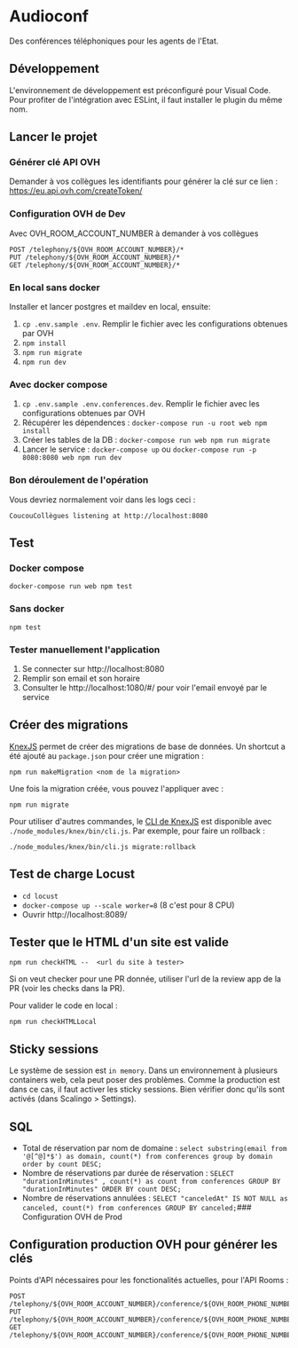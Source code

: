 # Audioconf
Des conférences téléphoniques pour les agents de l'Etat.

## Développement

L'environnement de développement est préconfiguré pour Visual Code.
Pour profiter de l'intégration avec ESLint, il faut installer le plugin du même nom.

## Lancer le projet

### Générer clé API OVH

Demander à vos collègues les identifiants pour générer la clé sur ce lien : https://eu.api.ovh.com/createToken/

### Configuration OVH de Dev
Avec OVH_ROOM_ACCOUNT_NUMBER à demander à vos collègues
```
POST /telephony/${OVH_ROOM_ACCOUNT_NUMBER}/*
PUT /telephony/${OVH_ROOM_ACCOUNT_NUMBER}/*
GET /telephony/${OVH_ROOM_ACCOUNT_NUMBER}/*
```

### En local sans docker
Installer et lancer postgres et maildev en local, ensuite: 
1. `cp .env.sample .env`. Remplir le fichier avec les configurations obtenues par OVH
2. `npm install`
3. `npm run migrate`
4. `npm run dev`

### Avec docker compose
1. `cp .env.sample .env.conferences.dev`. Remplir le fichier avec les configurations obtenues par OVH
2. Récupérer les dépendences : `docker-compose run -u root web npm install`
3. Créer les tables de la DB : `docker-compose run web npm run migrate`
4. Lancer le service : `docker-compose up` ou `docker-compose run -p 8080:8080 web npm run dev`

### Bon déroulement de l'opération
Vous devriez normalement voir dans les logs ceci : 
```
CoucouCollègues listening at http://localhost:8080
```

## Test
### Docker compose
```
docker-compose run web npm test
```

### Sans docker
```
npm test
```

### Tester manuellement l'application
1. Se connecter sur http://localhost:8080
2. Remplir son email et son horaire
3. Consulter le http://localhost:1080/#/ pour voir l'email envoyé par le service

## Créer des migrations

[KnexJS](http://knexjs.org/#Migrations) permet de créer des migrations de base de données. Un shortcut a été ajouté au `package.json` pour créer une migration :

```
npm run makeMigration <nom de la migration>
```

Une fois la migration créée, vous pouvez l'appliquer avec :

```
npm run migrate
```


Pour utiliser d'autres commandes, le [CLI de KnexJS](http://knexjs.org/#Migrations) est disponible avec `./node_modules/knex/bin/cli.js`. Par exemple, pour faire un rollback :

```
./node_modules/knex/bin/cli.js migrate:rollback
```

## Test de charge Locust

- `cd locust`
- `docker-compose up --scale worker=8` (8 c'est pour 8 CPU)
- Ouvrir http://localhost:8089/

## Tester que le HTML d'un site est valide

```
npm run checkHTML --  <url du site à tester>
```

Si on veut checker pour une PR donnée, utiliser l'url de la review app de la PR (voir les checks dans la PR).

Pour valider le code en local :

```
npm run checkHTMLLocal
```

## Sticky sessions

Le système de session est `in memory`. Dans un environnement à plusieurs containers web, cela peut poser des problèmes. 
Comme la production est dans ce cas, il faut activer les sticky sessions. 
Bien vérifier donc qu'ils sont activés (dans Scalingo > Settings).

## SQL

- Total de réservation par nom de domaine : `select substring(email from '@[^@]*$') as domain, count(*) from conferences group by domain order by count DESC;`
- Nombre de réservations par durée de réservation : `SELECT "durationInMinutes" , count(*) as count from conferences GROUP BY "durationInMinutes" ORDER BY count DESC;`
- Nombre de réservations annulées : `SELECT "canceledAt" IS NOT NULL as canceled, count(*) from conferences GROUP BY canceled;`### Configuration OVH de Prod


## Configuration production OVH pour générer les clés
Points d'API nécessaires pour les fonctionalités actuelles, pour l'API Rooms :

```
POST /telephony/${OVH_ROOM_ACCOUNT_NUMBER}/conference/${OVH_ROOM_PHONE_NUMBER}/rooms
PUT /telephony/${OVH_ROOM_ACCOUNT_NUMBER}/conference/${OVH_ROOM_PHONE_NUMBER}/rooms/*
GET /telephony/${OVH_ROOM_ACCOUNT_NUMBER}/conference/${OVH_ROOM_PHONE_NUMBER}/roomsStats
```